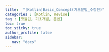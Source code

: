 ```yaml
---
title:  "[Kotlin]Basic_Concept(기초문법_수정전)"
categories : [Kotlin, Revise]
tag : [코틀린, 기초개념, 문법]
toc: true
toc_sticky: true
author_profile: false
sidebar:
   nav: "docs"
---
```


